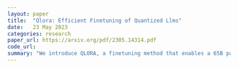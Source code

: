 ```yaml
---
layout: paper
title:  "Qlora: Efficient Finetuning of Quantized Llms"
date:   23 May 2023
categories: research
paper_url: https://arxiv.org/pdf/2305.14314.pdf
code_url: 
summary: "We introduce QLORA, a finetuning method that enables a 65B parameter model to be finetuned on a single 48GB GPU, maintaining 16-bit task performance by utilizing 4-bit quantized language models and Low Rank Adapters (LoRA). Our best-performing model family, Guanaco, surpasses all openly available models on the Vicuna benchmark, achieving 99.3% of ChatGPT's performance with only 24 hours of finetuning on one GPU. QLORA incorporates several memory-saving innovations without compromising performance, including a new 4-bit data type optimized for normally distributed weights, Double Quantization for reduced memory usage, and Paged Optimizers for managing memory spikes. We applied QLORA to finetune over 1,000 models, analyzing performance across various datasets, model types (LLaMA, T5), and scales, demonstrating its ability to achieve state-of-the-art results even with smaller models. Our findings also suggest that GPT-4 evaluations are a viable substitute for human assessments, and question the reliability of current chatbot benchmarks. A detailed comparison with ChatGPT highlights Guanaco's shortcomings. We make our models and 4-bit training code public."
---
```



